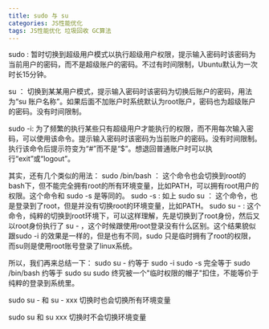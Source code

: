 ```yaml
---
title: sudo 与 su
categories: JS性能优化
tags: JS性能优化 垃圾回收 GC算法
---
```


sudo : 暂时切换到超级用户模式以执行超级用户权限，提示输入密码时该密码为当前用户的密码，而不是超级账户的密码。不过有时间限制，Ubuntu默认为一次时长15分钟。

su ： 切换到某某用户模式，提示输入密码时该密码为切换后账户的密码，用法为“su 账户名称”。如果后面不加账户时系统默认为root账户，密码也为超级账户的密码。没有时间限制。

sudo -i: 为了频繁的执行某些只有超级用户才能执行的权限，而不用每次输入密码，可以使用该命令。提示输入密码时该密码为当前账户的密码。没有时间限制。执行该命令后提示符变为“#”而不是“$”。想退回普通账户时可以执行“exit”或“logout”。

<!-- more -->

其实，还有几个类似的用法：
sudo /bin/bash   ： 这个命令也会切换到root的bash下，但不能完全拥有root的所有环境变量，比如PATH，可以拥有root用户的权限。这个命令和 sudo -s 是等同的。
sudo -s : 如上
sudo su  ： 这个命令，也是登录到了root，但是并没有切换root的环境变量，比如PATH。
sudo su - :  这个命令，纯粹的切换到root环境下，可以这样理解，先是切换到了root身份，然后又以root身份执行了 su - ，这个时候跟使用root登录没有什么区别。这个结果貌似跟sudo -i 的效果是一样的，但是也有不同，sudo 只是临时拥有了root的权限，而su则是使用root账号登录了linux系统。

所以，我们再来总结一下：
sudo su -  约等于  sudo -i 
sudo -s  完全等于  sudo  /bin/bash  约等于 sudo su 
sudo 终究被一个"临时权限的帽子"扣住，不能等价于纯粹的登录到系统里。

sudo su - 和 su - xxx 切换时也会切换所有环境变量

sudo su 和  su xxx 切换时不会切换环境变量